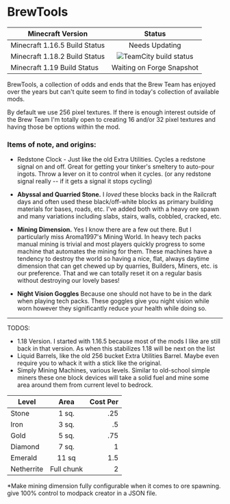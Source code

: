 # BrewTools

| Minecraft Version|Status|
|---------------------------------------|:------------------------------:|
|Minecraft 1.16.5  Build Status          | Needs Updating|
|Minecraft 1.18.2 Build Status           | ![TeamCity build status](https://teamcity.brewingcoder.com/app/rest/builds/buildType:id:BrewTools_Build/statusIcon.svg)|
|Minecraft 1.19 Build Status             | Waiting on Forge Snapshot |



BrewTools, a collection of odds and ends that the Brew Team has enjoyed over the years but can't quite seem to find in today's collection of available mods.

By default we use 256 pixel textures.  If there is enough interest outside of the Brew Team I'm totally open to creating 16 and/or 32 pixel textures and having those be options within the mod.

### Items of note, and origins:

* Redstone Clock - Just like the old Extra Utilities.  Cycles a redstone signal on and off.  Great for getting your tinker's smeltery to auto-pour ingots.  Throw a lever on it to control when it cycles. (or any redstone signal really -- if it gets a signal it stops cycling)

* **Abyssal and Quarried Stone.**  I *loved* these blocks back in the Railcraft days and often used these black/off-white blocks as primary building materials for bases, roads, etc.  I've added both with a heavy ore spawn and many variations including slabs, stairs, walls, cobbled, cracked, etc.

* **Mining Dimension.**  Yes I know there are a few out there. But I particularly miss Aroma1997's Mining World.  In heavy tech packs manual mining is trivial and most players quickly progress to some machine that automates the mining for them.  These machines have a tendency to destroy the world so having a nice, flat, always daytime dimension that can get chewed up by quarries, Builders, Miners, etc. is our preference.  That and we can totally reset it on a regular basis without destroying our lovely bases!
* **Night Vision Goggles** Because one should not have to be in the dark when playing tech packs.  These goggles give you night vision while worn however they significantly reduce your health while doing so.

---
TODOS:

* 1.18 Version.  I started with 1.16.5 because most of the mods I like are still back in that version.  As when this stabilizes 1.18 will  be next on the list
* Liquid  Barrels, like the old 256 bucket Extra Utilities  Barrel.  Maybe even require you to whack it with a stick like the original.
* Simply Mining Machines, various levels.  Similar to old-school simple miners these one block devices will take a solid fuel and mine some area around them from current level to bedrock. 

| Level                |  Area  | Cost Per |
|----------------------|:------:|---------:|
|Stone| 1 sq.  |      .25 |
|Iron| 3 sq. |       .5 |
|Gold| 5 sq. |      .75 |
 |Diamond|7 sq.| 1|
|Emerald|11 sq| 1.5|
|Netherrite|Full chunk|2|

*Make mining dimension fully configurable when it comes to ore spawning.  give 100% control to modpack creator in a JSON file.

